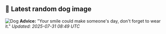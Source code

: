 ## 🐶 Latest random dog image
![Dog](https://images.dog.ceo/breeds/cotondetulear/IMAG1063.jpg)
**Advice:** "Your smile could make someone's day, don't forget to wear it."
*Updated: 2025-07-31 08:49 UTC*
